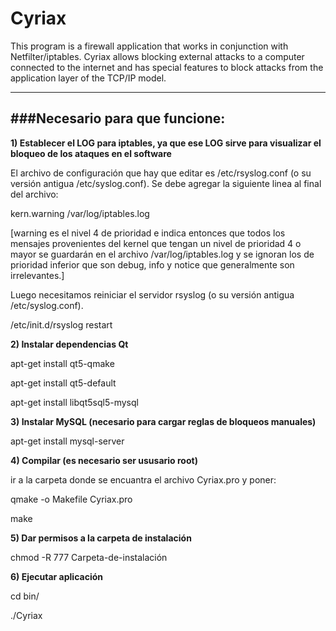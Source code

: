 # Cyriax


This program is a firewall application that works in conjunction with Netfilter/iptables. Cyriax allows blocking external attacks to a computer connected to the internet and has special features to block attacks from the application layer of the TCP/IP model.

----------------------------

###Necesario para que funcione:
----------------------------


**1) Establecer el LOG para iptables, ya que ese LOG sirve para visualizar el bloqueo de los ataques en el software**

El archivo de configuración que hay que editar es /etc/rsyslog.conf (o su versión antigua /etc/syslog.conf). Se debe agregar la siguiente linea al final del archivo:

kern.warning /var/log/iptables.log

[warning es el nivel 4 de prioridad e indica entonces que todos los mensajes provenientes del kernel que tengan un nivel de prioridad 4 o mayor se guardarán en el archivo /var/log/iptables.log y se ignoran los de prioridad inferior que son debug, info y notice que generalmente son irrelevantes.]

Luego necesitamos reiniciar el servidor rsyslog (o su versión antigua /etc/syslog.conf).

/etc/init.d/rsyslog restart


**2) Instalar dependencias Qt**

apt-get install qt5-qmake

apt-get install qt5-default

apt-get install libqt5sql5-mysql


**3) Instalar MySQL (necesario para cargar reglas de bloqueos manuales)**

apt-get install mysql-server


**4) Compilar (es necesario ser ususario root)**

ir a la carpeta donde se encuantra el archivo Cyriax.pro y poner:

qmake -o Makefile Cyriax.pro

make

**5) Dar permisos a la carpeta de instalación**

chmod -R 777 Carpeta-de-instalación

**6) Ejecutar aplicación**

cd bin/

./Cyriax


